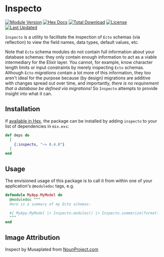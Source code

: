# Inspecto

[![Module Version](https://img.shields.io/hexpm/v/inspecto.svg)](https://hex.pm/packages/inspecto)
[![Hex Docs](https://img.shields.io/badge/hex-docs-lightgreen.svg)](https://hexdocs.pm/inspecto/)
[![Total Download](https://img.shields.io/hexpm/dt/inspecto.svg)](https://hex.pm/packages/inspecto)
[![License](https://img.shields.io/hexpm/l/inspecto.svg)](https://hex.pm/packages/inspecto)
[![Last Updated](https://img.shields.io/github/last-commit/fireproofsocks/inspecto.svg)](https://github.com/fireproofsocks/inspecto/commits/master)

`Inspecto` is a utility to facilitate the inspection of `Ecto` schemas (via reflection) to view the field names, data types, default values, etc.

Note that `Ecto` schema modules do not contain full information about your database schemas: they only contain enough information to act as a viable intermediary for the Elixir layer.  You cannot, for example, know character length limits or input constraints by merely inspecting `Ecto` schemas.  Although `Ecto` _migrations_ contain a lot more of this information, they too aren't ideal for the purpose because (by design) migrations are additive with changes spread out over time, and importantly, _there is no requirement that a database be defined via migrations!_ So `Inspecto` attempts to provide insight into what it can.

## Installation

If [available in Hex](https://hex.pm/docs/publish), the package can be installed
by adding `inspecto` to your list of dependencies in `mix.exs`:

```elixir
def deps do
  [
    {:inspecto, "~> 0.4.0"}
  ]
end
```

## Usage

The envisioned usage of this package is to call it from within one of your application's `@moduledoc` tags, e.g.

```elixir
defmodule MyApp.MyModel do
  @moduledoc """
  Here is a summary of my Ecto schemas:

  #{ MyApp.MyModel |> Inspecto.modules() |> Inspecto.summarize(format: :html)}
  """
end
```

## Image Attribution

Inspect by Musaplated from [NounProject.com](https://thenounproject.com/icon/inspect-147710/)
